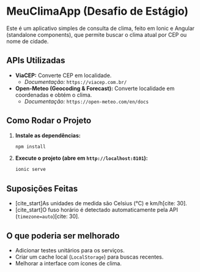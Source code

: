 # MeuClimaApp (Desafio de Estágio)

Este é um aplicativo simples de consulta de clima, feito em Ionic e Angular (standalone components), que permite buscar o clima atual por CEP ou nome de cidade.

## APIs Utilizadas

* **ViaCEP:** Converte CEP em localidade.
    * *Documentação:* `https://viacep.com.br/`
* **Open-Meteo (Geocoding & Forecast):** Converte localidade em coordenadas e obtém o clima.
    * *Documentação:* `https://open-meteo.com/en/docs`

## Como Rodar o Projeto

1.  **Instale as dependências:**
    ```bash
    npm install
    ```

2.  **Execute o projeto (abre em `http://localhost:8101`):**
    ```bash
    ionic serve
    ```

## Suposições Feitas

* [cite_start]As unidades de medida são Celsius (°C) e km/h[cite: 30].
* [cite_start]O fuso horário é detectado automaticamente pela API (`timezone=auto`)[cite: 30].

## O que poderia ser melhorado

* Adicionar testes unitários para os serviços.
* Criar um cache local (`LocalStorage`) para buscas recentes.
* Melhorar a interface com ícones de clima.

